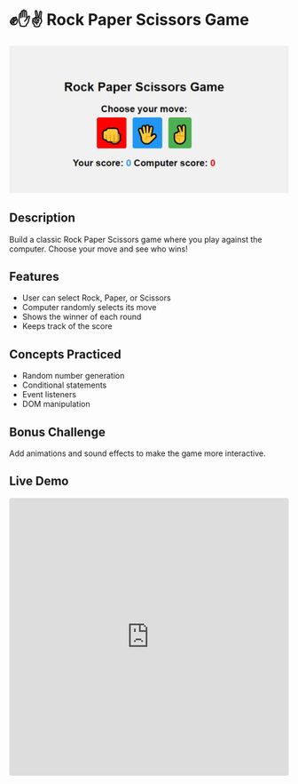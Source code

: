 # ✊✋✌️ Rock Paper Scissors Game

![Rock Paper Scissors Preview](../../assets/rps-game.PNG)

## Description
Build a classic Rock Paper Scissors game where you play against the computer. Choose your move and see who wins!

## Features
- User can select Rock, Paper, or Scissors
- Computer randomly selects its move
- Shows the winner of each round
- Keeps track of the score

## Concepts Practiced
- Random number generation
- Conditional statements
- Event listeners
- DOM manipulation

## Bonus Challenge
Add animations and sound effects to make the game more interactive.

## Live Demo
<div align="center">
  <iframe src="https://codesandbox.io/embed/7kjyv3?view=preview"
     style="width:100%; height: 500px; border:0; border-radius: 4px; overflow:hidden;"
     title="rock-paper-scissors"
     allow="accelerometer; ambient-light-sensor; camera; encrypted-media; geolocation; gyroscope; hid; microphone; midi; payment; usb; vr; xr-spatial-tracking"
     sandbox="allow-forms allow-modals allow-popups allow-presentation allow-same-origin allow-scripts"
   ></iframe>
</div>